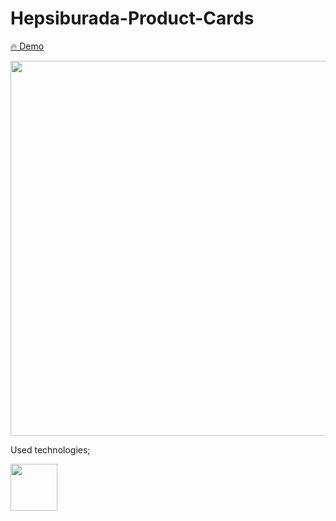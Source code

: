 # Hepsiburada-Product-Cards

<a href="https://hepsiburada-product-cards.vercel.app/" target="_blank">🔥 Demo</a>


<img src="https://user-images.githubusercontent.com/57057605/139476178-f0e4bfa8-25d2-4cf5-950e-552d82d7fb99.gif" width="600" />


Used technologies;

<p float="left">
  <img src="https://upload.wikimedia.org/wikipedia/commons/thumb/9/96/Sass_Logo_Color.svg/1280px-Sass_Logo_Color.svg.png" width="75" />
</p>
